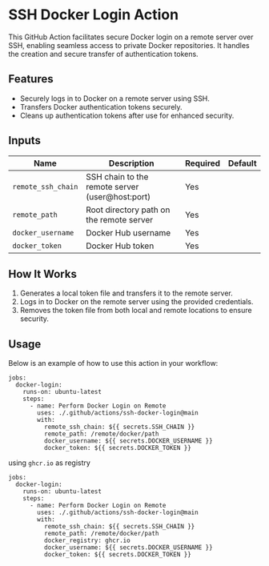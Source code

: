 # SSH Docker Login Action

This GitHub Action facilitates secure Docker login on a remote server over SSH, enabling seamless access to private Docker repositories. It handles the creation and secure transfer of authentication tokens.

## Features

- Securely logs in to Docker on a remote server using SSH.
- Transfers Docker authentication tokens securely.
- Cleans up authentication tokens after use for enhanced security.

## Inputs

| Name               | Description                                     | Required | Default |
|--------------------|-------------------------------------------------|----------|---------|
| `remote_ssh_chain` | SSH chain to the remote server (user@host:port) | Yes      |         |
| `remote_path`      | Root directory path on the remote server        | Yes      |         |
| `docker_username`  | Docker Hub username                             | Yes      |         |
| `docker_token`     | Docker Hub token                                | Yes      |         |

## How It Works

1. Generates a local token file and transfers it to the remote server.
2. Logs in to Docker on the remote server using the provided credentials.
3. Removes the token file from both local and remote locations to ensure security.

## Usage

Below is an example of how to use this action in your workflow:

```
jobs:
  docker-login:
    runs-on: ubuntu-latest
    steps:
      - name: Perform Docker Login on Remote
        uses: ./.github/actions/ssh-docker-login@main
        with:
          remote_ssh_chain: ${{ secrets.SSH_CHAIN }}
          remote_path: /remote/docker/path
          docker_username: ${{ secrets.DOCKER_USERNAME }}
          docker_token: ${{ secrets.DOCKER_TOKEN }}
```
using `ghcr.io` as registry
```
jobs:
  docker-login:
    runs-on: ubuntu-latest
    steps:
      - name: Perform Docker Login on Remote
        uses: ./.github/actions/ssh-docker-login@main
        with:
          remote_ssh_chain: ${{ secrets.SSH_CHAIN }}
          remote_path: /remote/docker/path
          docker_registry: ghcr.io
          docker_username: ${{ secrets.DOCKER_USERNAME }}
          docker_token: ${{ secrets.DOCKER_TOKEN }}
```
